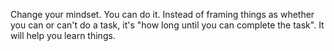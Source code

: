 Change your mindset. You can do it. Instead of framing things as whether you can or can't do a task, it's "how long until you can complete the task". It will help you learn things.